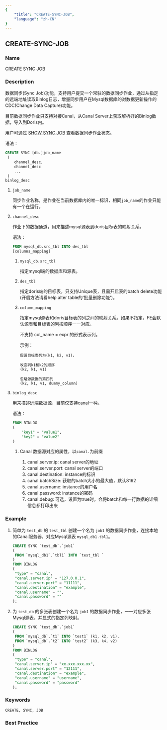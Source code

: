 ```yaml
---
{
    "title": "CREATE-SYNC-JOB",
    "language": "zh-CN"
}
---
```


<!--
Licensed to the Apache Software Foundation (ASF) under one
or more contributor license agreements.  See the NOTICE file
distributed with this work for additional information
regarding copyright ownership.  The ASF licenses this file
to you under the Apache License, Version 2.0 (the
"License"); you may not use this file except in compliance
with the License.  You may obtain a copy of the License at

  http://www.apache.org/licenses/LICENSE-2.0

Unless required by applicable law or agreed to in writing,
software distributed under the License is distributed on an
"AS IS" BASIS, WITHOUT WARRANTIES OR CONDITIONS OF ANY
KIND, either express or implied.  See the License for the
specific language governing permissions and limitations
under the License.
-->

## CREATE-SYNC-JOB

### Name

CREATE SYNC JOB

### Description

数据同步(Sync Job)功能，支持用户提交一个常驻的数据同步作业，通过从指定的远端地址读取Binlog日志，增量同步用户在Mysql数据库的对数据更新操作的CDC(Change Data Capture)功能。

目前数据同步作业只支持对接Canal，从Canal Server上获取解析好的Binlog数据，导入到Doris内。

用户可通过 [SHOW SYNC JOB](../../../../sql-manual/sql-statements/data-modification/load-and-export/SHOW-SYNC-JOB) 查看数据同步作业状态。

语法：

```sql
CREATE SYNC [db.]job_name
 (
 	channel_desc,
 	channel_desc
 	...
 )
binlog_desc
```

1. `job_name`

   同步作业名称，是作业在当前数据库内的唯一标识，相同`job_name`的作业只能有一个在运行。

2. `channel_desc`

   作业下的数据通道，用来描述mysql源表到doris目标表的映射关系。

   语法：

   ```sql
   FROM mysql_db.src_tbl INTO des_tbl
   [columns_mapping]
   ```
   
   1. `mysql_db.src_tbl`
   
      指定mysql端的数据库和源表。
   
   2. `des_tbl`
   
      指定doris端的目标表，只支持Unique表，且需开启表的batch delete功能(开启方法请看help alter table的'批量删除功能')。
   
   4. `column_mapping`
   
      指定mysql源表和doris目标表的列之间的映射关系。如果不指定，FE会默认源表和目标表的列按顺序一一对应。
   
      不支持 col_name = expr 的形式表示列。
   
      示例：
   
      ```
      假设目标表列为(k1, k2, v1)，
      
      改变列k1和k2的顺序
      (k2, k1, v1)
      
      忽略源数据的第四列
      (k2, k1, v1, dummy_column)
      ```
   
3. `binlog_desc`

   用来描述远端数据源，目前仅支持canal一种。

   语法：

   ```sql
   FROM BINLOG
   (
       "key1" = "value1",
       "key2" = "value2"
   )
   ```

   1. Canal 数据源对应的属性，以`canal.`为前缀

      1. canal.server.ip: canal server的地址
      2. canal.server.port: canal server的端口
      3. canal.destination: instance的标识
      4. canal.batchSize: 获取的batch大小的最大值，默认8192
      5. canal.username: instance的用户名
      6. canal.password: instance的密码
      7. canal.debug: 可选，设置为true时，会将batch和每一行数据的详细信息都打印出来

### Example

1. 简单为 `test_db` 的 `test_tbl` 创建一个名为 `job1` 的数据同步作业，连接本地的Canal服务器，对应Mysql源表 `mysql_db1.tbl1`。

   ```SQL
   CREATE SYNC `test_db`.`job1`
   (
   	FROM `mysql_db1`.`tbl1` INTO `test_tbl `
   )
   FROM BINLOG
   (
   	"type" = "canal",
   	"canal.server.ip" = "127.0.0.1",
   	"canal.server.port" = "11111",
   	"canal.destination" = "example",
   	"canal.username" = "",
   	"canal.password" = ""
   );
   ```

2. 为 `test_db` 的多张表创建一个名为 `job1` 的数据同步作业，一一对应多张Mysql源表，并显式的指定列映射。

   ```SQL
   CREATE SYNC `test_db`.`job1`
   (
   	FROM `mysql_db`.`t1` INTO `test1` (k1, k2, v1),
   	FROM `mysql_db`.`t2` INTO `test2` (k3, k4, v2) 
   )
   FROM BINLOG
   (
   	"type" = "canal",
   	"canal.server.ip" = "xx.xxx.xxx.xx",
   	"canal.server.port" = "12111",
   	"canal.destination" = "example",
   	"canal.username" = "username",
   	"canal.password" = "password"
   );
   ```

### Keywords

    CREATE, SYNC, JOB

### Best Practice
